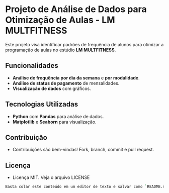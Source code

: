 # Projeto de Análise de Dados para Otimização de Aulas - LM MULTFITNESS

Este projeto visa identificar padrões de frequência de alunos para otimizar a programação de aulas no estúdio **LM MULTFITNESS**.

## Funcionalidades

- **Análise de frequência por dia da semana** e **por modalidade**.
- **Análise de status de pagamento** de mensalidades.
- **Visualização de dados** com gráficos.

## Tecnologias Utilizadas

- **Python** com **Pandas** para análise de dados.
- **Matplotlib** e **Seaborn** para visualização.

## Contribuição
- Contribuições são bem-vindas! Fork, branch, commit e pull request.

##  Licença
-  Licença MIT. Veja o arquivo LICENSE

```bash
Basta colar este conteúdo em um editor de texto e salvar como `README.md` ou `README.txt` conforme preferir. Se precisar de mais ajuda, estou à disposição! 

